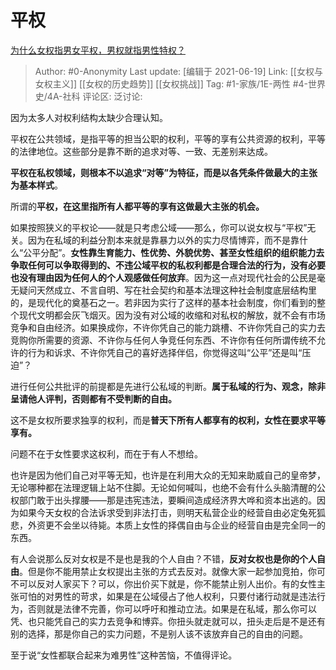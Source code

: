 # 平权
[为什么女权指男女平权，男权就指男性特权？](https://www.zhihu.com/question/298105587/answer/509627202)

> Author: #0-Anonymity
> Last update: [编辑于 2021-06-19]
> Link: [[女权与女权主义]] [[女权的历史趋势]] [[女权挑战]]
> Tag: #1-家族/1E-两性 #4-世界史/4A-社科
> 评论区:
> 泛讨论:

因为太多人对权利结构太缺少合理认知。

平权在公共领域，是指平等的担当公职的权利，平等的享有公共资源的权利，平等的法律地位。这些部分是靠不断的追求对等、一致、无差别来达成。

**平权在私权领域，则根本不以追求“对等”为特征，而是以各凭条件做最大的主张为基本样式**。

所谓的**平权，**在这里指**所有人都平等的享有这做最大主张的机会。**

如果按照狭义的平权论——就是只考虑公域——那么，你可以说女权与“平权”无关。因为在私域的利益分割本来就是靠暴力以外的实力尽情博弈，而不是靠什么“公平分配”。**女性靠生育能力、性优势、外貌优势、甚至女性组织的组织能力去争取任何可以争取得到的、不违公域平权的私权利都是合理合法的行为，没有必要也没有理由因为任何人的个人观感做任何放弃**。因为这一点对现代社会的公民是毫无疑问天然成立、不言自明、写在社会契约和基本法理这种社会制度底层结构里的，是现代化的奠基石之一。若非因为实行了这样的基本社会制度，你们看到的整个现代文明都会灰飞烟灭。因为没有对公域的收缩和对私权的解放，就不会有市场竞争和自由经济。如果换成你，不许你凭自己的能力跳槽、不许你凭自己的实力去竞购你所需要的资源、不许你与任何人争竞任何东西、不许你有任何所谓传统不允许的行为和诉求、不许你凭自己的喜好选择伴侣，你觉得这叫“公平”还是叫“压迫”？

进行任何公共批评的前提都是先进行公私域的判断。**属于私域的行为、观念，除非呈请他人评判，否则都有不受判断的自由。**

这不是女权所要求独享的权利，而是**普天下所有人都享有的权利，女性在要求平等享有。**

问题不在于女性要求这权利，而在于有人不想给。

也许是因为他们自己对平等无知，也许是在利用大众的无知来助威自己的皇帝梦，无论哪种都在法理逻辑上站不住脚。无论如何喊叫，也绝不会有什么头脑清醒的公权部门敢于出头撑腰——那是违宪违法，要瞬间造成经济界大哗和资本出逃的。因为如果今天女权的合法诉求受到非法打击，则明天私营企业的经营自由必定兔死狐悲，外资更不会坐以待毙。本质上女性的择偶自由与企业的经营自由是完全同一的东西。

有人会说那么反对女权是不是也是我的个人自由？不错，**反对女权也是你的个人自由**。但是你不能用禁止女权提出主张的方式去反对。就像大家一起参加竞拍，你可不可以反对人家买下？可以，你出价买下就是，你不能禁止别人出价。有的女性主张可怕的对男性的苛求，如果是在公域侵占了他人权利，只要付诸行动就是违法行为，否则就是法律不完善，你可以呼吁和推动立法。如果是在私域，那么你可以凭、也只能凭自己的实力去竞争和博弈。你扭头就走就可以，扭头走后是不是还有别的选择，那是你自己的实力问题，不是别人该不该放弃自己的自由的问题。

至于说“女性都联合起来为难男性”这种苦恼，不值得评论。
